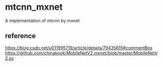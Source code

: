 # mtcnn_mxnet
A implementation of mtcnn by mxnet


## reference
https://blog.csdn.net/u011995719/article/details/79435615#commentBox
https://github.com/chinakook/MobileNetV2.mxnet/blob/master/MobileNetV2.py